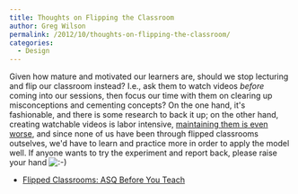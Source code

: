 ```yaml
---
title: Thoughts on Flipping the Classroom
author: Greg Wilson
permalink: /2012/10/thoughts-on-flipping-the-classroom/
categories:
  - Design
---
```

Given how mature and motivated our learners are, should we stop lecturing and flip our classroom instead? I.e., ask them to watch videos *before* coming into our sessions, then focus our time with them on clearing up misconceptions and cementing concepts? On the one hand, it's fashionable, and there is some research to back it up; on the other hand, creating watchable videos is labor intensive, [maintaining them is even worse][1], and since none of us have been through flipped classrooms outselves, we'd have to learn and practice more in order to apply the model well. If anyone wants to try the experiment and report back, please raise your hand <img src="http://localhost:8080/wp-includes/images/smilies/icon_smile.gif" alt=":-)" class="wp-smiley" />

*   [Flipped Classrooms: ASQ Before You Teach][2]

 [1]: http://software-carpentry.org/2010/11/ratios-and-rework/
 [2]: http://learning.instructure.com/2012/10/flipped-asq/
